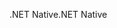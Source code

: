 <span data-ttu-id="36002-101">.NET Native</span><span class="sxs-lookup"><span data-stu-id="36002-101">.NET Native</span></span>